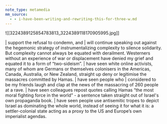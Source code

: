 ```yaml
---
note_type: metamedia
mm_source:
  - - i-have-been-writing-and-rewriting-this-for-three-w.md
---
```


![[3224389125854783813_3224389118170905995.jpg]]

| support the refusal to condemn, and | will continue
speaking out against the hegemonic strategy of
instrumentalizing complexity to silence solidarity. But
complexity cannot always be equated with derailment.
Westerners without an experience of war or
displacement have denied my grief and equated it to a
form of “two-sideism”. | have seen white online activists,
many of whom are Germans or themselves colonisers in
the Americas, Canada, Australia, or New Zealand,
straight up deny or legitimise the massacres committed
by Hamas. | have seen people who | considered to be
my friends laugh and clap at the news of the massacring
of 260 people at a rave. | have seen colleagues repost
quotes calling Hamas “the most moral fighting force in
the world” - a sentence taken straight out of Israel's own
propaganda book. | have seen people use antisemitic
tropes to depict Israel as dominating the whole world,
instead of seeing it for what it is: a settler-colonial state
acting as a proxy to the US and Europe’s own imperialist
agendas.

